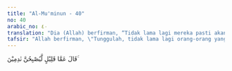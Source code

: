 ```yaml
---
title: "Al-Mu'minun - 40"
no: 40
arabic_no: ٤٠
translation: "Dia (Allah) berfirman, “Tidak lama lagi mereka pasti akan menyesal.”"
tafsir: "Allah berfirman, \"Tunggulah, tidak lama lagi orang-orang yang mendustakanmu itu semuanya akan menjadi orang-orang yang menyesal. Azab-Ku akan menimpa mereka dan pada waktu itu semua penyesalan tidak akan berguna lagi.\""
---
```

قَالَ عَمَّا قَلِيْلٍ لَّيُصْبِحُنَّ نٰدِمِيْنَ ۚ 